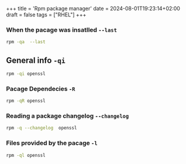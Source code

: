 +++
title = 'Rpm package manager'
date = 2024-08-01T19:23:14+02:00
draft = false
tags = ["RHEL"]
+++



### When the pacage was insatlled `--last`
```bash
rpm -qa  --last
```

## General info `-qi`
```bash
rpm -qi openssl
```


### Pacage Dependecies `-R`
```bash
rpm -qR openssl
```

### Reading a package changelog `--changelog`

```bash
rpm -q --changelog  openssl
```

### Files provided by the pacage `-l`
```bash
rpm -ql openssl
```
